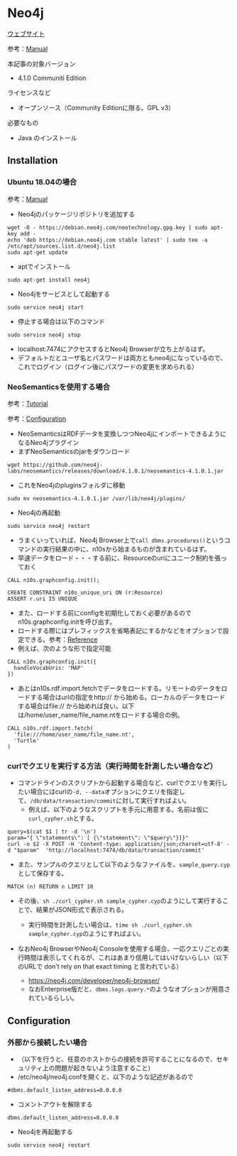 # Neo4j

[ウェブサイト](https://neo4j.com/)

参考：[Manual](https://neo4j.com/docs/operations-manual/current/installation/)
    
本記事の対象バージョン
* 4.1.0 Communiti Edition

ライセンスなど
* オープンソース（Community Editionに限る。GPL v3）
    
必要なもの
* Java のインストール

## Installation
### Ubuntu 18.04の場合

参考：[Manual](https://neo4j.com/docs/operations-manual/current/installation/linux/debian/)

 * Neo4jのパッケージリポジトリを追加する
```
wget -O - https://debian.neo4j.com/neotechnology.gpg.key | sudo apt-key add -
echo 'deb https://debian.neo4j.com stable latest' | sudo tee -a /etc/apt/sources.list.d/neo4j.list
sudo apt-get update
```

 * aptでインストール
```
sudo apt-get install neo4j
```
 * Neo4jをサービスとして起動する
```
sudo service neo4j start
```
 * 停止する場合は以下のコマンド
```
sudo service neo4j stop
```
 * localhost:7474にアクセスするとNeo4j Browserが立ち上がるはず。
 * デフォルトだとユーザ名とパスワードは両方ともneo4jになっているので、これでログイン（ログイン後にパスワードの変更を求められる）

 
### NeoSemanticsを使用する場合
参考：[Tutorial](https://neo4j.com/labs/neosemantics/tutorial/)

参考：[Configuration](https://neo4j.com/docs/labs/nsmntx/current/config/)

 * NeoSemanticsはRDFデータを変換しつつNeo4jにインポートできるようになるNeo4jプラグイン
 * まずNeoSemanticsのjarをダウンロード
```
wget https://github.com/neo4j-labs/neosemantics/releases/download/4.1.0.1/neosemantics-4.1.0.1.jar
```
 * これをNeo4jのpluginsフォルダに移動
```
sudo mv neosemantics-4.1.0.1.jar /var/lib/neo4j/plugins/
```
 * Neo4jの再起動
```
sudo service neo4j restart
```
 * うまくいっていれば、Neo4j Browser上で`call dbms.procedures()`というコマンドの実行結果の中に、n10sから始まるものが含まれているはず。
 * 早速データをロード・・・する前に、Resourceのuriにユニーク制約を張っておく

```
CALL n10s.graphconfig.init();
```
```
CREATE CONSTRAINT n10s_unique_uri ON (r:Resource)
ASSERT r.uri IS UNIQUE
```

 * また、ロードする前にconfigを初期化しておく必要があるのでn10s.graphconfig.initを呼び出す。
 * ロードする際にはプレフィックスを省略表記にするかなどをオプションで設定できる。参考：[Reference](https://neo4j.com/docs/labs/nsmntx/current/reference/)
 * 例えば、次のような形で指定可能
 
```
CALL n10s.graphconfig.init({
  handleVocabUris: 'MAP'
})
```

 * あとはn10s.rdf.import.fetchでデータをロードする。リモートのデータをロードする場合はurlの指定をhttp:// から始める。ローカルのデータをロードする場合はfile:// から始めれば良い。以下は/home/user_name/file_name.ntをロードする場合の例。

```
CALL n10s.rdf.import.fetch(
  'file:///home/user_name/file_name.nt',
  'Turtle'
)
```

### curlでクエリを実行する方法（実行時間を計測したい場合など）
 * コマンドラインのスクリプトから起動する場合など、curlでクエリを実行したい場合にはcurlの`-d, --data`オプションにクエリを指定して、`/db/data/transaction/commit`に対して実行すればよい。
   * 例えば、以下のようなスクリプトを手元に用意する。名前は仮に`curl_cypher.sh`とする。
```
query=$(cat $1 | tr -d '\n')
param="{ \"statements\": [ {\"statement\": \"$query\"}]}"
curl -o $2 -X POST -H 'Content-type: application/json;charset=utf-8' -d "$param"  'http://localhost:7474/db/data/transaction/commit' 
```
   * また、サンプルのクエリとして以下のようなファイルを、`sample_query.cyp`として保存する。
```
MATCH (n) RETURN n LIMIT 10
```
   * その後、`sh ./curl_cypher.sh sample_cypher.cyp`のようにして実行することで、結果がJSON形式で表示される。
     * 実行時間を計測したい場合は、`time sh ./curl_cypher.sh sample_cypher.cyp`のようにすればよい。

 * なおNeo4j BrowserやNeo4j Consoleを使用する場合、一応クエリごとの実行時間は表示してくれるが、これはあまり信用してはいけないらしい（以下のURLで don't rely on that exact timing と言われている）
   * https://neo4j.com/developer/neo4j-browser/
   * なおEnterprise版だと、`dbms.logs.query.*`のようなオプションが用意されているらしい。



## Configuration

### 外部から接続したい場合
 * （以下を行うと、任意のホストからの接続を許可することになるので、セキュリティ上の問題が起きないよう注意すること）
 * /etc/neo4j/neo4j.confを開くと、以下のような記述があるので
```
#dbms.default_listen_address=0.0.0.0
```
 * コメントアウトを解除する
```
dbms.default_listen_address=0.0.0.0
```
 * Neo4jを再起動する
```
sudo service neo4j restart
```

